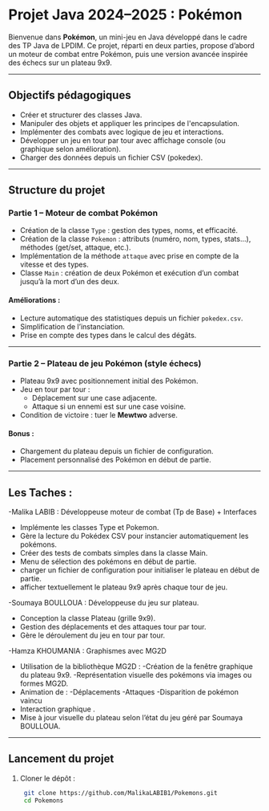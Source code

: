 #  Projet Java 2024–2025 : Pokémon 

Bienvenue dans **Pokémon**, un mini-jeu en Java développé dans le cadre des TP Java de LPDIM. Ce projet, réparti en deux parties, propose d’abord un moteur de combat entre Pokémon, puis une version avancée inspirée des échecs sur un plateau 9x9.

---

##  Objectifs pédagogiques

- Créer et structurer des classes Java.
- Manipuler des objets et appliquer les principes de l'encapsulation.
- Implémenter des combats avec logique de jeu et interactions.
- Développer un jeu en tour par tour avec affichage console (ou graphique selon amélioration).
- Charger des données depuis un fichier CSV (pokedex).

---

##  Structure du projet

### Partie 1 – Moteur de combat Pokémon
- Création de la classe `Type` : gestion des types, noms, et efficacité.
- Création de la classe `Pokemon` : attributs (numéro, nom, types, stats...), méthodes (get/set, attaque, etc.).
- Implémentation de la méthode `attaque` avec prise en compte de la vitesse et des types.
- Classe `Main` : création de deux Pokémon et exécution d’un combat jusqu’à la mort d’un des deux.

####  Améliorations :
- Lecture automatique des statistiques depuis un fichier `pokedex.csv`.
- Simplification de l’instanciation.
- Prise en compte des types dans le calcul des dégâts.

---

### Partie 2 – Plateau de jeu Pokémon (style échecs)
- Plateau 9x9 avec positionnement initial des Pokémon.
- Jeu en tour par tour :
  - Déplacement sur une case adjacente.
  - Attaque si un ennemi est sur une case voisine.
- Condition de victoire : tuer le **Mewtwo** adverse.

####  Bonus :
- Chargement du plateau depuis un fichier de configuration.
- Placement personnalisé des Pokémon en début de partie.

---

##  Les Taches : 
-Malika LABIB : Développeuse moteur de combat (Tp de Base) + Interfaces
  - Implémente les classes Type et Pokemon.
  - Gère la lecture du Pokédex CSV pour instancier automatiquement les pokémons.
  - Créer des tests de combats simples dans la classe Main.
  - Menu de sélection des pokémons en début de partie.
  - charger un fichier de configuration pour initialiser le plateau en début de partie.
  - afficher textuellement le plateau 9x9 après chaque tour de jeu.
    
-Soumaya BOULLOUA : Développeuse du jeu sur plateau.
  - Conception la classe Plateau (grille 9x9).
  - Gestion des déplacements et des attaques tour par tour.
  - Gère le déroulement du jeu en tour par tour.

-Hamza KHOUMANIA : Graphismes avec MG2D
  - Utilisation de la bibliothèque MG2D :
      -Création de la fenêtre graphique du plateau 9x9.
      -Représentation visuelle des pokémons via images ou formes MG2D.
  - Animation de :
      -Déplacements
      -Attaques
      -Disparition de pokémon vaincu
  - Interaction graphique .
  - Mise à jour visuelle du plateau selon l’état du jeu géré par Soumaya BOULLOUA.
  
---

##  Lancement du projet

1. Cloner le dépôt :
   ```bash
    git clone https://github.com/MalikaLABIB1/Pokemons.git
    cd Pokemons


